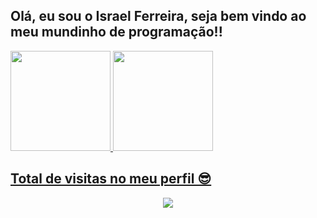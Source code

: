 ## Olá, eu sou o Israel Ferreira, seja bem vindo ao meu mundinho de programação!! ##
<div style="display: "flex" ">
  <a href="https://github.com/israferreira">
  <img height="160em" src="https://github-readme-stats.vercel.app/api?username=israferreira&show_icons=true&theme=tokyonight"/>
  <img height="160em" src="https://github-readme-stats.vercel.app/api/top-langs/?username=israferreira&layout=compact&langs_count=7&theme=tokyonight"/>
</div>
  
##   Total de visitas no meu perfil 😎   ##
 <p align="center"> 
   <img alingn="160em" src="https://profile-counter.glitch.me/israferreira/count.svg" />
 </p>
  

  
  
  
<!---
IsraFerreira/IsraFerreira is a ✨ special ✨ repository because its `README.md` (this file) appears on your GitHub profile.
You can click the Preview link to take a look at your changes.
--->
